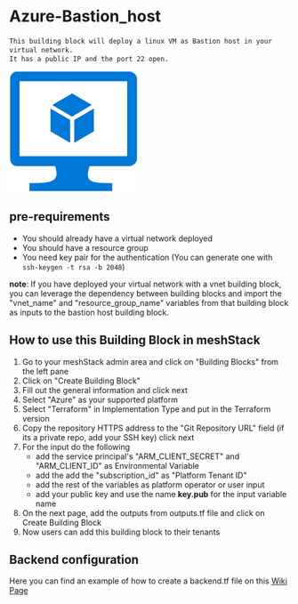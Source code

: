 # Azure-Bastion_host
    This building block will deploy a linux VM as Bastion host in your virtual network.
    It has a public IP and the port 22 open.
![azure-bastion-host-vm](azure-vm-icon.png)
## pre-requirements
- You should already have a virtual network deployed
- You should have a resource group
- You need key pair for the authentication (You can generate one with ```ssh-keygen -t rsa -b 2048```)

**note**: If you have deployed your virtual network with a vnet building block, you can leverage the dependency between building blocks and import the "vnet_name" and "resource_group_name" variables from that building block as inputs to the bastion host building block.

## How to use this Building Block in meshStack 

1. Go to your meshStack admin area and click on "Building Blocks" from the left pane
2. Click on "Create Building Block"
3. Fill out the general information and click next
4. Select "Azure" as your supported platform 
5. Select "Terraform" in Implementation Type and put in the Terraform version
6. Copy the repository HTTPS address to the "Git Repository URL" field (if its a private repo, add your SSH key) click next
7. For the input do the following
    - add the service principal's "ARM_CLIENT_SECRET" and "ARM_CLIENT_ID" as Environmental Variable
    - add the add the "subscription_id" as "Platform Tenant ID"
    - add the rest of the variables as platform operator or user input
    - add your public key and use the name **key.pub** for the input variable name
8. On the next page, add the outputs from outputs.tf file and click on Create Building Block
9. Now users can add this building block to their tenants

## Backend configuration
Here you can find an example of how to create a backend.tf file on this [Wiki Page](https://github.com/meshcloud/building-blocks/wiki/%5BUser-Guide%5D-Setting-up-the-Backend-for-terraform-state#how-to-configure-backendtf-file-for-these-providers)